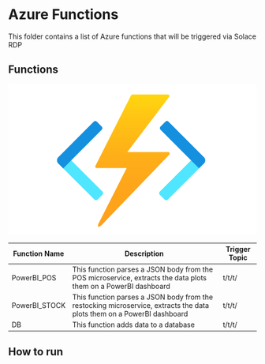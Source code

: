 # Azure Functions

This folder contains a list of Azure functions that will be triggered via Solace RDP

## Functions

![](../img/azure.png)

| Function Name  | Description | Trigger Topic | 
| ------------- | ------------- | ------------- |
| PowerBI_POS  | This function parses a JSON body from the POS microservice, extracts the data plots them on a PowerBI dashboard  | t/t/t/ |
| PowerBI_STOCK   | This function parses a JSON body from the restocking microservice, extracts the data plots them on a PowerBI dashboard  | t/t/t/ |
| DB   | This function adds data to a database  | t/t/t/ |

## How to run